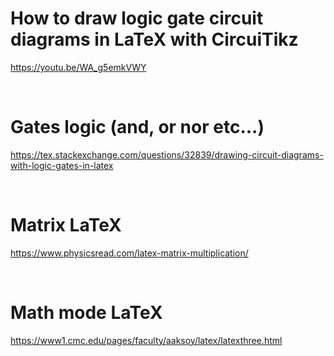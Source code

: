 # How to draw logic gate circuit diagrams in LaTeX with CircuiTikz

https://youtu.be/WA_g5emkVWY

<br>

# Gates logic (and, or nor etc...)

https://tex.stackexchange.com/questions/32839/drawing-circuit-diagrams-with-logic-gates-in-latex

<br>

# Matrix LaTeX

https://www.physicsread.com/latex-matrix-multiplication/

<br>

# Math mode LaTeX

https://www1.cmc.edu/pages/faculty/aaksoy/latex/latexthree.html

<br>
